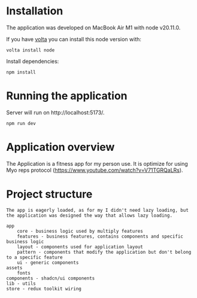 # Installation

The application was developed on MacBook Air M1 with node v20.11.0.

If you have [volta](https://volta.sh) you can install this node version with:

```
volta install node
```

Install dependencies:

```
npm install
```

# Running the application

Server will run on http://localhost:5173/.

```
npm run dev
```

# Application overview

The Application is a fitness app for my person use. It is optimize for using Myo reps protocol (https://www.youtube.com/watch?v=V71TGRQaLRs).

# Project structure

    The app is eagerly loaded, as for my I didn't need lazy loading, but the application was designed the way that allows lazy loading.

    app
        core - business logic used by multiply features
        features - business features, contains components and specific business logic
        layout - components used for application layout
        pattern - components that modify the application but don't belong to a specific feature
        ui - generic components
    assets
        fonts
    components - shadcn/ui components
    lib - utils
    store - redux toolkit wiring
